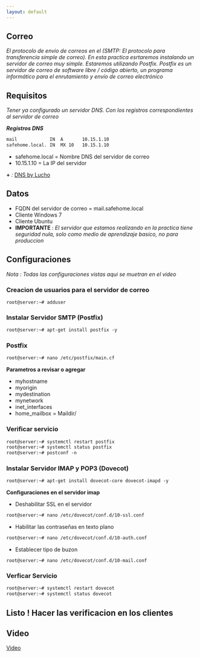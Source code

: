 ```yaml
---
layout: default
---
```


## Correo

_El protocolo de envio de correos en el (SMTP: El protocolo para transferencia simple de correo). En esta practica esrtaremos instalando un servidor de correo muy simple. Estaremos utilizando Postfix. Postfix es un servidor de correo de software libre / código abierto, un programa informático para el enrutamiento y envío de correo electrónico_

## Requisitos

_Tener ya configurado un servidor DNS. Con los registros correspondientes al servidor de correo_

**_Registros DNS_**
```markdown
mail            IN  A       10.15.1.10
safehome.local. IN  MX 10   10.15.1.10
```

* safehome.local = Nombre DNS del servidor de correo
* 10.15.1.10 = La IP del servidor 

**+** _:_ [DNS by Lucho](../DNS/dns.md)

## Datos

* FQDN del servidor de correo = mail.safehome.local
* Cliente Windows 7
* Cliente Ubuntu
* **IMPORTANTE** : _El servidor que estamos realizando en la practica tiene seguridad nula, solo como medio de aprendizaje basico, no para produccion_

## Configuraciones

_Nota : Todas las configuraciones vistas aqui se muetran en el video_

### Creacion de usuarios para el servidor de correo
```markdowm
root@server:~# adduser
```

### Instalar Servidor SMTP (Postfix)
```markdown
root@server:~# apt-get install postfix -y
```

### Postfix
```markdown
root@server:~# nano /etc/postfix/main.cf
```
**Parametros a revisar o agregar**

* myhostname
* myorigin
* mydestination
* mynetwork
* inet_interfaces
* home_mailbox = Maildir/

### Verificar servicio
```markdown
root@server:~# systemctl restart postfix
root@server:~# systemctl status postfix
root@server:~# postconf -n
```

### Instalar Servidor IMAP y POP3 (Dovecot)
```markdown
root@server:~# apt-get install dovecot-core dovecot-imapd -y
```

**Configuraciones en el servidor imap**

* Deshabilitar SSL en el servidor 
```markdown
root@server:~# nano /etc/dovecot/conf.d/10-ssl.conf
```

* Habilitar las contraseñas en texto plano
```markdown
root@server:~# nano /etc/dovecot/conf.d/10-auth.conf
```

* Establecer tipo de buzon
```markdowm
root@server:~# nano /etc/dovecot/conf.d/10-mail.conf
```

### Verficar Servicio
```markdown
root@server:~# systemctl restart dovecot
root@server:~# systemctl status dovecot
``` 

## Listo ! Hacer las verificacion en los clientes


## Video 

[Video]()


